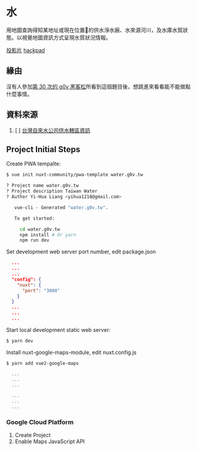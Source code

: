 # 水

用地圖查詢得知某地址或現在位置的供水淨水廠、水來源河川，及水庫水質狀態。以視覺地圖資訊方式呈現水質狀況情報。

[投影片](https://docs.google.com/presentation/d/1XDSWULSKJjudGcbf2JlQGJ6JXryI8gyk69IWpmX278Y/edit#slide=id.p) [hackpad](https://hackpad.tw/--jBgwNkPTdiW)

## 緣由

沒有人參加[第 30 次的 g0v 黑客松](https://beta.hackfoldr.org/g0v-hackath30n)所看到這個題目後，想跳進來看看能不能做點什麼事情。

## 資料來源

1. [ ] [台灣自來水公司供水轄區資訊](https://data.gov.tw/dataset/36602)

## Project Initial Steps

Create PWA tempalte:

``` bash
$ vue init nuxt-community/pwa-template water.g0v.tw

? Project name water.g0v.tw
? Project description Taiwan Water
? Author Yi-Hua Liang <yihua1218@gmail.com>

   vue-cli · Generated "water.g0v.tw".

   To get started:

     cd water.g0v.tw
     npm install # Or yarn
     npm run dev
```

Set development web server port number, edit package.json

``` json
  ...
  ...
  ...
  "config": {
    "nuxt": {
      "port": "3008"
    }
  }
  ...
  ...
  ...
```

Start local development static web server:

``` bash
$ yarn dev
```

Install nuxt-google-maps-module, edit nuxt.config.js

```
$ yarn add vue2-google-maps
```

``` javascript
  ...
  ...
  ...

  ...
  ...
  ...
```

### Google Cloud Platform

1. Create Project
2. Enable Maps JavaScript API
